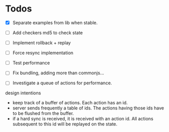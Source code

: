 # Todos

- [X] Separate examples from lib when stable.
- [ ] Add checkers md5 to check state
- [ ] Implement rollback + replay
- [ ] Force resync implementation
- [ ] Test performance
- [ ] Fix bundling, adding more than commonjs...
- [ ] Investigate a queue of actions for performance.


design intentions

- keep track of a buffer of actions. Each action has an id.
- server sends frequently a table of ids. The actions having those ids have to be flushed from the buffer.
- if a hard sync is received, it is received with an action id. All actions subsequent to this id will be replayed on the state.

